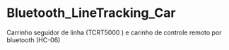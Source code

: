 # Bluetooth_LineTracking_Car
Carrinho seguidor de linha (TCRT5000 ) e carinho de controle remoto por bluetooth (HC-06)
